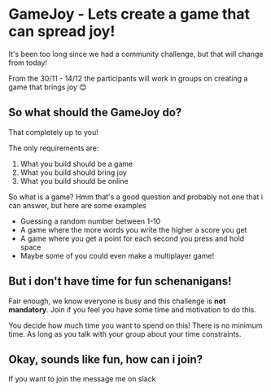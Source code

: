 # GameJoy - Lets create a game that can spread joy!

It's been too long since we had a community challenge, but that will change from today!

From the 30/11 - 14/12 the participants will work in groups on creating a game that brings joy 😊

## So what should the GameJoy do?

That completely up to you! 

The only requirements are:
1. What you build should be a game
1. What you build should bring joy
1. What you build should be online

So what is a game? Hmm that's a good question and probably not one that i can answer, but here are some examples
- Guessing a random number between 1-10
- A game where the more words you write the higher a score you get
- A game where you get a point for each second you press and hold space
- Maybe some of you could even make a multiplayer game!

## But i don't have time for fun schenanigans!

Fair enough, we know everyone is busy and this challenge is **not mandatory**. Join if you feel you have some time and motivation to do this.

You decide how much time you want to spend on this! There is no minimum time. As long as you talk with your group about your time constraints.

## Okay, sounds like fun, how can i join?

If you want to join the message me on slack

